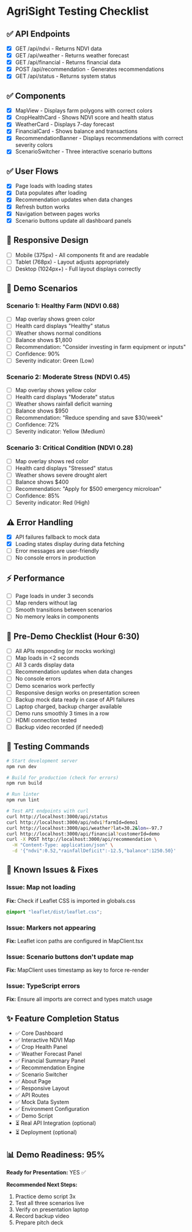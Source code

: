 # AgriSight Testing Checklist

## ✅ API Endpoints
- [x] GET /api/ndvi - Returns NDVI data
- [x] GET /api/weather - Returns weather forecast
- [x] GET /api/financial - Returns financial data
- [x] POST /api/recommendation - Generates recommendations
- [x] GET /api/status - Returns system status

## ✅ Components
- [x] MapView - Displays farm polygons with correct colors
- [x] CropHealthCard - Shows NDVI score and health status
- [x] WeatherCard - Displays 7-day forecast
- [x] FinancialCard - Shows balance and transactions
- [x] RecommendationBanner - Displays recommendations with correct severity colors
- [x] ScenarioSwitcher - Three interactive scenario buttons

## ✅ User Flows
- [x] Page loads with loading states
- [x] Data populates after loading
- [x] Recommendation updates when data changes
- [x] Refresh button works
- [x] Navigation between pages works
- [x] Scenario buttons update all dashboard panels

## 📱 Responsive Design
- [ ] Mobile (375px) - All components fit and are readable
- [ ] Tablet (768px) - Layout adjusts appropriately
- [ ] Desktop (1024px+) - Full layout displays correctly

## 🎯 Demo Scenarios

### Scenario 1: Healthy Farm (NDVI 0.68)
- [ ] Map overlay shows green color
- [ ] Health card displays "Healthy" status
- [ ] Weather shows normal conditions
- [ ] Balance shows $1,800
- [ ] Recommendation: "Consider investing in farm equipment or inputs"
- [ ] Confidence: 90%
- [ ] Severity indicator: Green (Low)

### Scenario 2: Moderate Stress (NDVI 0.45)
- [ ] Map overlay shows yellow color
- [ ] Health card displays "Moderate" status
- [ ] Weather shows rainfall deficit warning
- [ ] Balance shows $950
- [ ] Recommendation: "Reduce spending and save $30/week"
- [ ] Confidence: 72%
- [ ] Severity indicator: Yellow (Medium)

### Scenario 3: Critical Condition (NDVI 0.28)
- [ ] Map overlay shows red color
- [ ] Health card displays "Stressed" status
- [ ] Weather shows severe drought alert
- [ ] Balance shows $400
- [ ] Recommendation: "Apply for $500 emergency microloan"
- [ ] Confidence: 85%
- [ ] Severity indicator: Red (High)

## ⚠️ Error Handling
- [x] API failures fallback to mock data
- [x] Loading states display during data fetching
- [ ] Error messages are user-friendly
- [ ] No console errors in production

## ⚡ Performance
- [ ] Page loads in under 3 seconds
- [ ] Map renders without lag
- [ ] Smooth transitions between scenarios
- [ ] No memory leaks in components

## 🎤 Pre-Demo Checklist (Hour 6:30)
- [ ] All APIs responding (or mocks working)
- [ ] Map loads in <2 seconds
- [ ] All 3 cards display data
- [ ] Recommendation updates when data changes
- [ ] No console errors
- [ ] Demo scenarios work perfectly
- [ ] Responsive design works on presentation screen
- [ ] Backup mock data ready in case of API failures
- [ ] Laptop charged, backup charger available
- [ ] Demo runs smoothly 3 times in a row
- [ ] HDMI connection tested
- [ ] Backup video recorded (if needed)

## 📝 Testing Commands

```bash
# Start development server
npm run dev

# Build for production (check for errors)
npm run build

# Run linter
npm run lint

# Test API endpoints with curl
curl http://localhost:3000/api/status
curl http://localhost:3000/api/ndvi?farmId=demo1
curl http://localhost:3000/api/weather?lat=30.2&lon=-97.7
curl http://localhost:3000/api/financial?customerId=demo
curl -X POST http://localhost:3000/api/recommendation \
  -H "Content-Type: application/json" \
  -d '{"ndvi":0.52,"rainfallDeficit":-12.5,"balance":1250.50}'
```

## 🐛 Known Issues & Fixes

### Issue: Map not loading
**Fix:** Check if Leaflet CSS is imported in globals.css
```css
@import "leaflet/dist/leaflet.css";
```

### Issue: Markers not appearing
**Fix:** Leaflet icon paths are configured in MapClient.tsx

### Issue: Scenario buttons don't update map
**Fix:** MapClient uses timestamp as key to force re-render

### Issue: TypeScript errors
**Fix:** Ensure all imports are correct and types match usage

## ✨ Feature Completion Status

- ✅ Core Dashboard
- ✅ Interactive NDVI Map
- ✅ Crop Health Panel
- ✅ Weather Forecast Panel
- ✅ Financial Summary Panel
- ✅ Recommendation Engine
- ✅ Scenario Switcher
- ✅ About Page
- ✅ Responsive Layout
- ✅ API Routes
- ✅ Mock Data System
- ✅ Environment Configuration
- ✅ Demo Script
- ⏳ Real API Integration (optional)
- ⏳ Deployment (optional)

## 📊 Demo Readiness: 95%

**Ready for Presentation:** YES ✅

**Recommended Next Steps:**
1. Practice demo script 3x
2. Test all three scenarios live
3. Verify on presentation laptop
4. Record backup video
5. Prepare pitch deck
